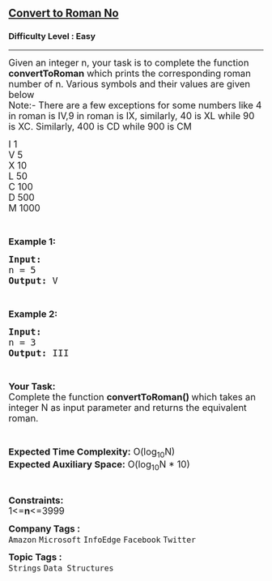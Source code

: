 <h2><a href="https://www.geeksforgeeks.org/problems/convert-to-roman-no/1?page=1&difficulty=Easy&sprint=57184072610b884e5df3584cc534115d&sortBy=submissions">Convert to Roman No</a></h2><h3>Difficulty Level : Easy</h3><hr><div class="problems_problem_content__Xm_eO"><p><span style="font-size:18px">Given an integer n, your task is to complete the function <strong>convertToRoman</strong> which prints&nbsp;the corresponding roman number of n. Various symbols and their values are given below<br>
Note:- There are a few exceptions for some numbers like 4 in roman is IV,9 in roman is IX, similarly, 40 is XL while 90 is XC. Similarly, 400 is CD while 900 is CM</span></p>

<p><span style="font-size:18px">I 1<br>
V 5<br>
X 10<br>
L 50<br>
C 100<br>
D 500<br>
M 1000</span></p>

<p>&nbsp;</p>

<p><span style="font-size:18px"><strong>Example 1:</strong></span></p>

<pre><span style="font-size:18px"><strong>Input:
</strong>n = 5
<strong>Output: </strong>V</span>
</pre>

<p>&nbsp;</p>

<p><span style="font-size:18px"><strong>Example 2:</strong></span></p>

<pre><span style="font-size:18px"><strong>Input:
</strong>n = 3
<strong>Output: </strong>III
</span></pre>

<p>&nbsp;</p>

<p><span style="font-size:18px"><strong>Your Task:</strong><br>
Complete the function&nbsp;<strong>convertToRoman()&nbsp;</strong>which takes an integer N as input parameter and returns&nbsp;the equivalent roman.&nbsp;</span></p>

<p>&nbsp;</p>

<p><span style="font-size:18px"><strong>Expected Time Complexity:</strong>&nbsp;O(log<sub>10</sub>N)<br>
<strong>Expected Auxiliary Space:</strong>&nbsp;O(log<sub>10</sub>N * 10)</span></p>

<p>&nbsp;</p>

<p><span style="font-size:18px"><strong>Constraints:</strong><br>
1&lt;=<strong>n</strong>&lt;=3999 </span></p>
</div><p><span style=font-size:18px><strong>Company Tags : </strong><br><code>Amazon</code>&nbsp;<code>Microsoft</code>&nbsp;<code>InfoEdge</code>&nbsp;<code>Facebook</code>&nbsp;<code>Twitter</code>&nbsp;<br><p><span style=font-size:18px><strong>Topic Tags : </strong><br><code>Strings</code>&nbsp;<code>Data Structures</code>&nbsp;